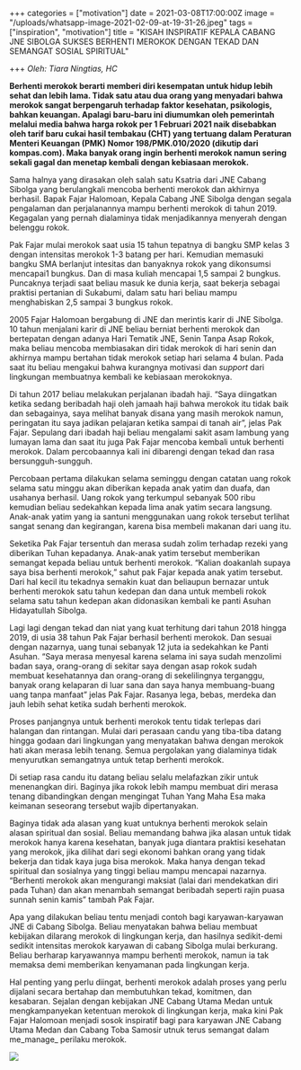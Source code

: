 +++
categories = ["motivation"]
date = 2021-03-08T17:00:00Z
image = "/uploads/whatsapp-image-2021-02-09-at-19-31-26.jpeg"
tags = ["inspiration", "motivation"]
title = "KISAH INSPIRATIF KEPALA CABANG JNE SIBOLGA  SUKSES BERHENTI MEROKOK DENGAN TEKAD DAN SEMANGAT SOSIAL SPIRITUAL"

+++
_Oleh: Tiara Ningtias, HC_ 

**Berhenti merokok berarti memberi diri kesempatan untuk hidup lebih sehat dan lebih lama. Tidak satu atau dua orang yang menyadari bahwa merokok sangat berpengaruh terhadap faktor kesehatan, psikologis, bahkan keuangan. Apalagi baru-baru ini diumumkan oleh pemerintah melalui media bahwa harga rokok per 1 Februari 2021 naik disebabkan oleh tarif baru cukai hasil tembakau (CHT) yang tertuang dalam Peraturan Menteri Keuangan (PMK) Nomor 198/PMK.010/2020 (dikutip dari kompas.com). Maka banyak orang ingin berhenti merokok namun sering sekali gagal dan menetap kembali dengan kebiasaan merokok.**

Sama halnya yang dirasakan oleh salah satu Ksatria dari JNE Cabang Sibolga yang berulangkali mencoba berhenti merokok dan akhirnya berhasil. Bapak Fajar Halomoan, Kepala Cabang JNE Sibolga dengan segala pengalaman dan perjalanannya mampu berhenti merokok di tahun 2019. Kegagalan yang pernah dialaminya tidak menjadikannya menyerah dengan belenggu rokok.

Pak Fajar mulai merokok saat usia 15 tahun tepatnya di bangku SMP kelas 3 dengan intensitas merokok 1-3 batang per hari. Kemudian memasuki bangku SMA berlanjut intesitas dan banyaknya rokok yang dikonsumsi mencapai1 bungkus. Dan di masa kuliah mencapai 1,5 sampai 2 bungkus. Puncaknya terjadi saat beliau masuk ke dunia kerja, saat bekerja sebagai praktisi pertanian di Sukabumi, dalam satu hari beliau mampu menghabiskan 2,5 sampai 3 bungkus rokok.

2005 Fajar Halomoan bergabung di JNE dan merintis karir di JNE Sibolga. 10 tahun menjalani karir di JNE beliau berniat berhenti merokok dan bertepatan dengan adanya Hari Tematik JNE, Senin Tanpa Asap Rokok, maka beliau mencoba membiasakan diri tidak merokok di hari senin dan akhirnya mampu bertahan tidak merokok setiap hari selama 4 bulan. Pada saat itu beliau mengakui bahwa kurangnya motivasi dan _support_ dari lingkungan membuatnya kembali ke kebiasaan merokoknya.

Di tahun 2017 beliau melakukan perjalanan ibadah haji. “Saya diingatkan ketika sedang beribadah haji oleh jamaah haji bahwa merokok itu tidak baik dan sebagainya, saya melihat banyak disana yang masih merokok namun, peringatan itu saya jadikan pelajaran ketika sampai di tanah air”, jelas Pak Fajar. Sepulang dari ibadah haji beliau mengalami sakit asam lambung yang lumayan lama dan saat itu juga Pak Fajar mencoba kembali untuk berhenti merokok. Dalam percobaannya kali ini dibarengi dengan tekad dan rasa bersungguh-sungguh.

Percobaan pertama dilakukan selama seminggu dengan catatan uang rokok selama satu minggu akan diberikan kepada anak yatim dan duafa, dan usahanya berhasil. Uang rokok yang terkumpul sebanyak 500 ribu kemudian beliau sedekahkan kepada lima anak yatim secara langsung. Anak-anak yatim yang ia santuni menggunakan uang rokok tersebut terlihat sangat senang dan kegirangan, karena bisa membeli makanan dari uang itu.

Seketika Pak Fajar tersentuh dan merasa sudah zolim terhadap rezeki yang diberikan Tuhan kepadanya. Anak-anak yatim tersebut memberikan semangat kepada beliau untuk berhenti merokok. “Kalian doakanlah supaya saya bisa berhenti merokok,” sahut pak Fajar kepada anak yatim tersebut. Dari hal kecil itu tekadnya semakin kuat dan beliaupun bernazar untuk berhenti merokok satu tahun kedepan dan dana untuk membeli rokok selama satu tahun kedepan akan didonasikan kembali ke panti Asuhan Hidayatullah Sibolga.

Lagi lagi dengan tekad dan niat yang kuat terhitung dari tahun 2018 hingga 2019, di usia 38 tahun Pak Fajar berhasil berhenti merokok. Dan sesuai dengan nazarnya, uang tunai sebanyak 12 juta ia sedekahkan ke Panti Asuhan. “Saya merasa menyesal karena selama ini saya sudah menzolimi badan saya, orang-orang di sekitar saya dengan asap rokok sudah membuat kesehatannya dan orang-orang di sekelilingnya terganggu, banyak orang kelaparan di luar sana dan saya hanya membuang-buang uang tanpa manfaat” jelas Pak Fajar. Rasanya lega, bebas, merdeka dan jauh lebih sehat ketika sudah berhenti merokok. 

Proses panjangnya untuk berhenti merokok tentu tidak terlepas dari halangan dan rintangan. Mulai dari perasaan candu yang tiba-tiba datang hingga godaan dari lingkungan yang menyatakan bahwa dengan merokok hati akan merasa lebih tenang. Semua pergolakan yang dialaminya tidak menyurutkan semangatnya untuk tetap berhenti merokok. 

Di setiap rasa candu itu datang beliau selalu melafazkan zikir untuk menenangkan diri. Baginya jika rokok lebih mampu membuat diri merasa tenang dibandingkan dengan mengingat Tuhan Yang Maha Esa maka keimanan seseorang tersebut wajib dipertanyakan.

Baginya tidak ada alasan yang kuat untuknya berhenti merokok selain alasan spiritual dan sosial. Beliau memandang bahwa jika alasan untuk tidak merokok hanya karena kesehatan, banyak juga diantara praktisi kesehatan yang merokok, jika dilihat dari segi ekonomi bahkan orang yang tidak bekerja dan tidak kaya juga bisa merokok. Maka hanya dengan tekad spiritual dan sosialnya yang tinggi beliau mampu mencapai nazarnya. “Berhenti merokok akan mengurangi maksiat (lalai dari mendekatkan diri pada Tuhan) dan akan menambah semangat beribadah seperti rajin puasa sunnah senin kamis” tambah Pak Fajar.

Apa yang dilakukan beliau tentu menjadi contoh bagi karyawan-karyawan JNE di Cabang Sibolga. Beliau menyatakan bahwa beliau membuat kebijakan dilarang merokok di lingkungan kerja, dan hasilnya sedikit-demi sedikit intensitas merokok karyawan di cabang Sibolga mulai berkurang. Beliau berharap karyawannya mampu berhenti merokok, namun ia tak memaksa demi memberikan kenyamanan pada lingkungan kerja.

Hal penting yang perlu diingat, berhenti merokok adalah proses yang perlu dijalani secara bertahap dan membutuhkan tekad, komitmen, dan kesabaran. Sejalan dengan kebijakan JNE Cabang Utama Medan untuk mengkampanyekan ketentuan merokok di lingkungan kerja, maka kini Pak Fajar Halomoan menjadi sosok inspiratif bagi para karyawan JNE Cabang Utama Medan dan Cabang Toba Samosir utnuk terus semangat dalam me_manage_ perilaku merokok.

![](/uploads/whatsapp-image-2021-03-09-at-14-44-07.jpeg)